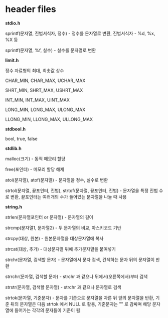 # header files

**stdio.h**

sprintf(문자열, 진법서식자, 정수) - 정수를 문자열로 변환, 진법서식자 - %d, %x, %X 등

sprintf(문자열, %f, 실수) - 실수를 문자열로 변환

**limit.h**

정수 자료형의 최대, 최솟값 상수

CHAR_MIN, CHAR_MAX, UCHAR_MAX

SHRT_MIN, SHRT_MAX, USHRT_MAX

INT_MIN, INT_MAX, UINT_MAX

LONG_MIN, LONG_MAX, ULONG_MAX

LLONG_MIN, LLONG_MAX, ULLONG_MAX

**stdbool.h**

bool, true, false

**stdlib.h**

malloc(크기) - 동적 메모리 할당

free(포인터) - 메모리 할당 해제

atoi(문자열), atof(문자열) - 문자열을 정수, 실수로 변환

strtol(문자열, 끝포인터, 진법), strtof(문자열, 끝포인터, 진법) - 문자열을 특정 진법 수로 변환, 끝포인터는 여러개의 수가 들어있는 문자열을 나눌 때 사용

**string.h**

strlen(문자열포인터 or 문자열) - 문자열의 길이

strcmp(문자열1, 문자열2) - 두 문자열의 비교, 아스키코드 기반

strcpy(대상, 원본) - 원본문자열을 대상문자열에 복사

strcat(대상, 추가) - 대상문자열 뒤에 추가문자열을 붙여넣기

strchr(문자열, 검색할 문자) - 문자열에서 문자 검색, 건색하는 문자 뒤의 문자열이 반환

strrchr(문자열, 검색할 문자) - strchr 과 같으나 뒤에서(오른쪽에서)부터 검색

strstr(문자열, 검색할 문자열) - strchr 과 같으나 문자열로 검색

strtok(문자열, 기준문자) - 문자를 기준으로 문자열을 자른 뒤 앞의 문자열을 반환, 기준 뒤의 문자열은 다음 strtok 에서 NULL 로 활용, 기준문자는 "" 로 감싸며 해당 문자열에 들어가는 각각의 문자들이 기준이 됨